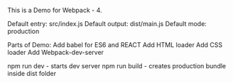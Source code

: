This is a Demo for Webpack - 4.

Default entry: src/index.js
Default output: dist/main.js
Default mode: production

Parts of Demo: 
Add babel for ES6 and REACT
Add HTML loader
Add CSS loader
Add Webpack-dev-server 

npm run dev - starts dev server
npm run build - creates production bundle inside dist folder 


